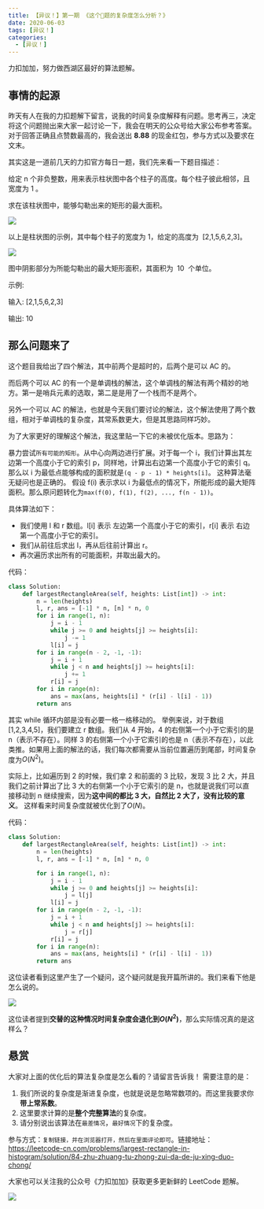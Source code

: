 ```yaml
---
title: 【异议！】第一期 《这个🦅题的复杂度怎么分析？》
date: 2020-06-03
tags: [异议！]
categories:
  - [异议！]
---
```


力扣加加，努力做西湖区最好的算法题解。

<!-- more -->

## 事情的起源

昨天有人在我的力扣题解下留言，说我的时间复杂度解释有问题。思考再三，决定将这个问题抛出来大家一起讨论一下，我会在明天的公众号给大家公布参考答案。对于回答正确且点赞数最高的，我会送出 **8.88** 的现金红包，参与方式以及要求在文末。

其实这是一道前几天的力扣官方每日一题，我们先来看一下题目描述：

给定 n 个非负整数，用来表示柱状图中各个柱子的高度。每个柱子彼此相邻，且宽度为 1 。

求在该柱状图中，能够勾勒出来的矩形的最大面积。

![](https://tva1.sinaimg.cn/large/007S8ZIlly1gfewdafiexj305805odft.jpg)

以上是柱状图的示例，其中每个柱子的宽度为 1，给定的高度为  [2,1,5,6,2,3]。

![](https://tva1.sinaimg.cn/large/007S8ZIlly1gfewdi9rmlj305805o0sv.jpg)

图中阴影部分为所能勾勒出的最大矩形面积，其面积为  10  个单位。

示例:

输入: [2,1,5,6,2,3]

输出: 10

## 那么问题来了

这个题目我给出了四个解法，其中前两个是超时的，后两个是可以 AC 的。

而后两个可以 AC 的有一个是单调栈的解法，这个单调栈的解法有两个精妙的地方。第一是哨兵元素的选取，第二是是用了一个栈而不是两个。

另外一个可以 AC 的解法，也就是今天我们要讨论的解法，这个解法使用了两个数组，相对于单调栈的复杂度，其常系数更大，但是其思路同样巧妙。

为了大家更好的理解这个解法，我这里贴一下它的未被优化版本。思路为：

暴力尝试`所有可能的矩形`。从中心向两边进行扩展。对于每一个 i，我们计算出其左边第一个高度小于它的索引 p，同样地，计算出右边第一个高度小于它的索引 q。那么以 i 为最低点能够构成的面积就是`(q - p - 1) * heights[i]`。 这种算法毫无疑问也是正确的。 假设 f(i) 表示求以 i 为最低点的情况下，所能形成的最大矩阵面积。那么原问题转化为`max(f(0), f(1), f(2), ..., f(n - 1))`。

具体算法如下：

- 我们使用 l 和 r 数组。l[i] 表示 左边第一个高度小于它的索引，r[i] 表示 右边第一个高度小于它的索引。
- 我们从前往后求出 l，再从后往前计算出 r。
- 再次遍历求出所有的可能面积，并取出最大的。

代码：

```python
class Solution:
    def largestRectangleArea(self, heights: List[int]) -> int:
        n = len(heights)
        l, r, ans = [-1] * n, [n] * n, 0
        for i in range(1, n):
            j = i - 1
            while j >= 0 and heights[j] >= heights[i]:
                j -= 1
            l[i] = j
        for i in range(n - 2, -1, -1):
            j = i + 1
            while j < n and heights[j] >= heights[i]:
                j += 1
            r[i] = j
        for i in range(n):
            ans = max(ans, heights[i] * (r[i] - l[i] - 1))
        return ans
```

其实 while 循环内部是没有必要一格一格移动的。 举例来说，对于数组[1,2,3,4,5]，我们要建立 r 数组。我们从 4 开始，4 的右侧第一个小于它索引的是 n（表示不存在）。同样 3 的右侧第一个小于它索引的也是 n（表示不存在），以此类推。如果用上面的解法的话，我们每次都需要从当前位置遍历到尾部，时间复杂度为$O(N^2)$。

实际上，比如遍历到 2 的时候，我们拿 2 和前面的 3 比较，发现 3 比 2 大，并且我们之前计算出了比 3 大的右侧第一个小于它索引的是 n，也就是说我们可以直接移动到 n 继续搜索，因为**这中间的都比 3 大，自然比 2 大了，没有比较的意义**。 这样看来时间复杂度就被优化到了$O(N)$。

代码：

```python
class Solution:
    def largestRectangleArea(self, heights: List[int]) -> int:
        n = len(heights)
        l, r, ans = [-1] * n, [n] * n, 0

        for i in range(1, n):
            j = i - 1
            while j >= 0 and heights[j] >= heights[i]:
                j = l[j]
            l[i] = j
        for i in range(n - 2, -1, -1):
            j = i + 1
            while j < n and heights[j] >= heights[i]:
                j = r[j]
            r[i] = j
        for i in range(n):
            ans = max(ans, heights[i] * (r[i] - l[i] - 1))
        return ans

```

这位读者看到这里产生了一个疑问，这个疑问就是我开篇所讲的。我们来看下他是怎么说的。

![](https://tva1.sinaimg.cn/large/007S8ZIlly1gfexzj6zm3j31ae0b8q4w.jpg)

这位读者提到**交替的这种情况时间复杂度会退化到$O(N^2)$**，那么实际情况真的是这样么？

## 悬赏

大家对上面的优化后的算法复杂度是怎么看的？请留言告诉我！ 需要注意的是：

1. 我们所说的复杂度是渐进复杂度，也就是说是忽略常数项的。而这里我要求你**带上常系数**。
2. 这里要求计算的是**整个完整算法**的复杂度。
3. 请分别说出该算法在`最差情况`，`最好情况`下的复杂度。

参与方式：`复制链接，并在浏览器打开，然后在里面评论即可`。链接地址：https://leetcode-cn.com/problems/largest-rectangle-in-histogram/solution/84-zhu-zhuang-tu-zhong-zui-da-de-ju-xing-duo-chong/

大家也可以关注我的公众号《力扣加加》获取更多更新鲜的 LeetCode 题解。

![](https://tva1.sinaimg.cn/large/007S8ZIlly1gfcuzagjalj30p00dwabs.jpg)
